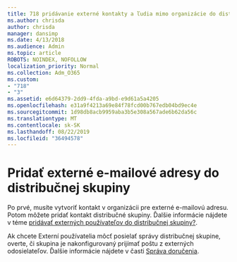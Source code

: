 ```yaml
---
title: 718 pridávanie externé kontakty a ľudia mimo organizácie do distribučného zoznamu
ms.author: chrisda
author: chrisda
manager: dansimp
ms.date: 4/13/2018
ms.audience: Admin
ms.topic: article
ROBOTS: NOINDEX, NOFOLLOW
localization_priority: Normal
ms.collection: Adm_O365
ms.custom:
- "718"
- "3"
ms.assetid: e6d64379-2dd9-4fda-a9bd-e9d61a5a4205
ms.openlocfilehash: e31a9f4213a69e84f78fcd00b767edb04bd9ec4e
ms.sourcegitcommit: 1d98db8acb9959aba3b5e308a567ade6b62da56c
ms.translationtype: MT
ms.contentlocale: sk-SK
ms.lasthandoff: 08/22/2019
ms.locfileid: "36494578"
---
```

# <a name="add-external-email-addresses-to-a-distribution-group"></a>Pridať externé e-mailové adresy do distribučnej skupiny

Po prvé, musíte vytvoriť kontakt v organizácii pre externé e-mailovú adresu. Potom môžete pridať kontakt distribučné skupiny. Ďalšie informácie nájdete v téme [pridávať externých používateľov do distribučnej skupiny?](https://support.office.com/client/caa0f310-0bb7-48e3-8ad2-cb358b53bbba).

Ak chcete Externí používatelia môcť posielať správy distribučnej skupine, overte, či skupina je nakonfigurovaný prijímať poštu z externých odosielateľov. Ďalšie informácie nájdete v časti [Správa doručenia](https://technet.microsoft.com/library/bb124513.aspx#deliverymanagement).
